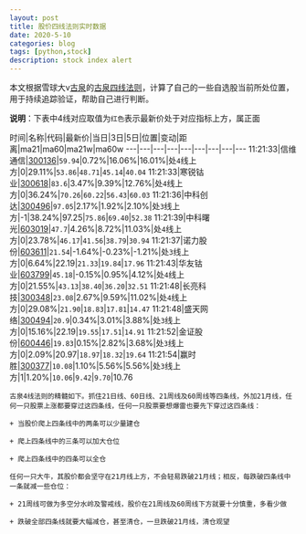 ```yaml
---
layout: post
title: 股价四线法则实时数据
date: 2020-5-10
categories: blog
tags: [python,stock]
description: stock index alert
---
```



本文根据雪球大v[古泉](https://xueqiu.com/u/7148646888)的[古泉四线法则](https://xueqiu.com/7148646888/130498192)，计算了自己的一些自选股当前所处位置，用于持续追踪验证，帮助自己进行判断。

**说明**：下表中4线对应取值为`红色`表示最新价处于对应指标上方，属正面

时间|名称|代码|最新价|当日|3日|5日|位置|变动|距离|ma21|ma60|ma21w|ma60w
---|---|---|---|---|---|---|---|---
11:21:33|信维通信|[300136](https://xueqiu.com/S/SZ300136)|`59.94`|0.72%|16.06%|16.01%|处`4`线上方|0|29.11%|`53.86`|`48.71`|`45.14`|`40.04`
11:21:33|寒锐钴业|[300618](https://xueqiu.com/S/SZ300618)|`83.6`|3.47%|9.39%|12.76%|处`4`线上方|0|36.24%|`70.26`|`60.22`|`56.43`|`60.03`
11:21:36|中科创达|[300496](https://xueqiu.com/S/SZ300496)|`97.05`|2.17%|1.92%|2.10%|处`3`线上方|-1|38.24%|97.25|`75.86`|`69.40`|`52.38`
11:21:39|中科曙光|[603019](https://xueqiu.com/S/SH603019)|`47.7`|4.26%|8.72%|11.03%|处`4`线上方|0|23.78%|`46.17`|`41.56`|`38.79`|`30.94`
11:21:37|诺力股份|[603611](https://xueqiu.com/S/SH603611)|`21.54`|-1.64%|-0.23%|-1.21%|处`3`线上方|0|6.64%|22.19|`21.33`|`19.84`|`17.96`
11:21:43|华友钴业|[603799](https://xueqiu.com/S/SH603799)|`45.18`|-0.15%|0.95%|4.12%|处`4`线上方|0|21.55%|`43.13`|`38.40`|`36.20`|`32.51`
11:21:48|长亮科技|[300348](https://xueqiu.com/S/SZ300348)|`23.08`|2.67%|9.59%|11.02%|处`4`线上方|0|29.08%|`21.90`|`18.83`|`17.81`|`14.47`
11:21:48|盛天网络|[300494](https://xueqiu.com/S/SZ300494)|`20.9`|0.34%|3.01%|3.88%|处`3`线上方|0|15.16%|22.19|`19.55`|`17.51`|`14.91`
11:21:52|金证股份|[600446](https://xueqiu.com/S/SH600446)|`19.83`|0.15%|2.82%|3.68%|处`3`线上方|0|2.09%|20.97|`18.97`|`18.32`|`19.64`
11:21:54|赢时胜|[300377](https://xueqiu.com/S/SZ300377)|`10.08`|1.10%|5.56%|5.56%|处`3`线上方|1|1.20%|`10.06`|`9.42`|`9.70`|10.76

```
古泉4线法则的精髓如下。抓住21日线、60日线、21周线及60周线等四条线，外加21月线，任何一只股票上涨都要穿过这四条线，任何一只股票要想爆雷也要先下穿过这四条线：

+ 当股价爬上四条线中的两条可以少量建仓

+ 爬上四条线中的三条可以加大仓位

+ 爬上四条线中的四条可以全仓

任何一只大牛，其股价都会坚守在21月线上方，不会轻易跌破21月线；相反，每跌破四条线中一条就减一些仓位：

+ 21周线可做为多空分水岭及警戒线，股价在21周线及60周线下方就要十分慎重，多看少做

+ 跌破全部四条线就要大幅减仓，甚至清仓，一旦跌破21月线，清仓观望
```